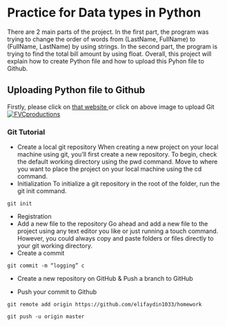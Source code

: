 # Practice for Data types in Python 
There are 2 main parts of the project. In the first part, the program was trying to change the order of words from (LastName, FullName)
to (FullName, LastName) by using strings. In the second part, the program is trying to find the total bill amount by using float. Overall,
this project will explain how to create Python file and how to upload this Pyhon file to Github.

## Uploading Python file to Github
Firstly, please click on <a href="https://git-scm.com/book/en/v2/Getting-Started-Installing-Git
" target="_blank">that website </a> or click on above image to upload Git
<a href="https://git-scm.com/book/en/v2/Getting-Started-Installing-Git
"><img src="https://avatars1.githubusercontent.com/u/4284691?v=3&s=200" title="FVCproductions" alt="FVCproductions"></a>

### Git Tutorial
- Create a local git repository
When creating a new project on your local machine using git, you’ll first create a new repository.
To begin, check the default working directory using the pwd command. Move to where you want to place the project on your local machine using the cd command. 
- Initialization
To initialize a git repository in the root of the folder, run the git init command.
```
git init
```
- Registration
- Add a new file to the repository
Go ahead and add a new file to the project using any text editor you like or just running a touch command.
However, you could always copy and paste folders or files directly to your git working directory.
- Create a commit
```
git commit -m “logging” c
```
- Create a new repository on GitHub & Push a branch to GitHub

- Push your commit to Github

```
git remote add origin https://github.com/elifaydin1033/homework
```
```
git push -u origin master
```

